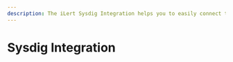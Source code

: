 ```yaml
---
description: The iLert Sysdig Integration helps you to easily connect to Sysdig.
---
```


# Sysdig Integration

